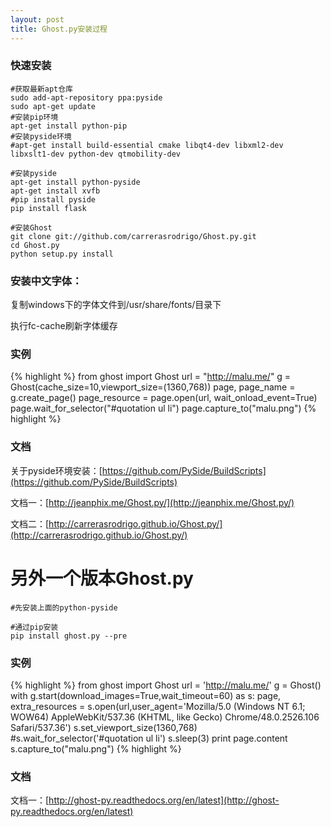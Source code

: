 ```yaml
---
layout: post
title: Ghost.py安装过程
---
```


### 快速安装

	#获取最新apt仓库
	sudo add-apt-repository ppa:pyside
	sudo apt-get update
    #安装pip环境
	apt-get install python-pip
    #安装pyside环境
	#apt-get install build-essential cmake libqt4-dev libxml2-dev libxslt1-dev python-dev qtmobility-dev

	#安装pyside
	apt-get install python-pyside
	apt-get install xvfb
	#pip install pyside
	pip install flask

	#安装Ghost
	git clone git://github.com/carrerasrodrigo/Ghost.py.git
	cd Ghost.py
	python setup.py install

### 安装中文字体：

复制windows下的字体文件到/usr/share/fonts/目录下

执行fc-cache刷新字体缓存

### 实例

{% highlight %}
from ghost import Ghost
url = "http://malu.me/"
g = Ghost(cache_size=10,viewport_size=(1360,768))
page, page_name = g.create_page()
page_resource = page.open(url, wait_onload_event=True)
page.wait_for_selector("#quotation ul li")
page.capture_to("malu.png")
{% highlight %}


### 文档

关于pyside环境安装：[https://github.com/PySide/BuildScripts](https://github.com/PySide/BuildScripts)

文档一：[http://jeanphix.me/Ghost.py/](http://jeanphix.me/Ghost.py/)

文档二：[http://carrerasrodrigo.github.io/Ghost.py/](http://carrerasrodrigo.github.io/Ghost.py/)


# 另外一个版本Ghost.py

    #先安装上面的python-pyside

    #通过pip安装
    pip install ghost.py --pre

### 实例

{% highlight %}
from ghost import Ghost
url = 'http://malu.me/'
g = Ghost()
with g.start(download_images=True,wait_timeout=60) as s:
    page, extra_resources = s.open(url,user_agent='Mozilla/5.0 (Windows NT 6.1; WOW64) AppleWebKit/537.36 (KHTML, like Gecko) Chrome/48.0.2526.106 Safari/537.36')
    s.set_viewport_size(1360,768)
    #s.wait_for_selector('#quotation ul li')
    s.sleep(3)
    print page.content
    s.capture_to("malu.png")
{% highlight %}

### 文档

文档一：[http://ghost-py.readthedocs.org/en/latest](http://ghost-py.readthedocs.org/en/latest)